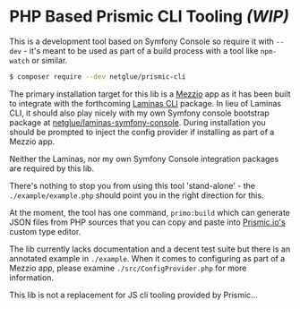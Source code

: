 # PHP Based Prismic CLI Tooling _(WIP)_

This is a development tool based on Symfony Console so require it with `--dev` - it's meant to be used as part of a
build process with a tool like `npm-watch` or similar.

```bash
$ composer require --dev netglue/prismic-cli
```

The primary installation target for this lib is a [Mezzio](https://github.com/mezzio) app as it has been built to
integrate with the forthcoming [Laminas CLI](https://github.com/laminas/laminas-cli) package. In lieu of Laminas CLI, it
should also play nicely with my own Symfony console bootstrap package at
[netglue/laminas-symfony-console](https://github.com/netglue/laminas-symfony-console). During installation you should be
prompted to inject the config provider if installing as part of a Mezzio app.

Neither the Laminas, nor my own Symfony Console integration packages are required by this lib.

There's nothing to stop you from using this tool 'stand-alone' - the `./example/example.php` should point you in the
right direction for this.

At the moment, the tool has one command, `primo:build` which can generate JSON files from PHP sources that you can copy
and paste into [Prismic.io's](https://prismic.io) custom type editor.

The lib currently lacks documentation and a decent test suite but there is an annotated example in `./example`. When it comes to 
configuring as part of a Mezzio app, please examine `./src/ConfigProvider.php` for more information.

This lib is not a replacement for JS cli tooling provided by Prismic…
